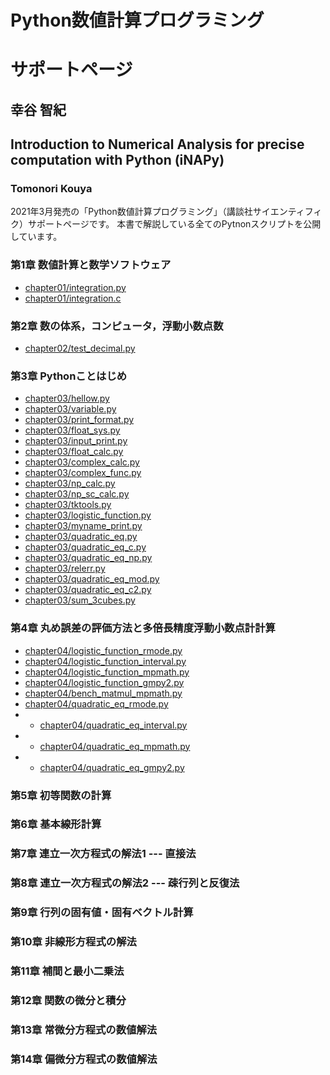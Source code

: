 # Python数値計算プログラミング
# サポートページ
## 幸谷 智紀
## Introduction to Numerical Analysis for precise computation with Python (iNAPy)
### Tomonori Kouya

2021年3月発売の「Python数値計算プログラミング」（講談社サイエンティフィク）サポートページです。
本書で解説している全てのPytnonスクリプトを公開しています。

### 第1章 数値計算と数学ソフトウェア
- [chapter01/integration.py](https://github.com/tkouya/inapy/blob/master/chapter01/integration.py)
- [chapter01/integration.c](https://github.com/tkouya/inapy/blob/master/chapter01/integration.c)

### 第2章 数の体系，コンピュータ，浮動小数点数
- [chapter02/test_decimal.py](https://github.com/tkouya/inapy/blob/master/chapter02/test_decimal.py)

### 第3章 Pythonことはじめ
- [chapter03/hellow.py](https://github.com/tkouya/inapy/blob/master/chapter03/hellow.py)
- [chapter03/variable.py](https://github.com/tkouya/inapy/blob/master/chapter03/variable.py)
- [chapter03/print_format.py](https://github.com/tkouya/inapy/blob/master/chapter03/print_format.py)
- [chapter03/float_sys.py](https://github.com/tkouya/inapy/blob/master/chapter03/float_sys.py)
- [chapter03/input_print.py](https://github.com/tkouya/inapy/blob/master/chapter03/input_print.py)
- [chapter03/float_calc.py](https://github.com/tkouya/inapy/blob/master/chapter03/float_calc.py)
- [chapter03/complex_calc.py](https://github.com/tkouya/inapy/blob/master/chapter03/complex_calc.py)
- [chapter03/complex_func.py](https://github.com/tkouya/inapy/blob/master/chapter03/complex_func.py)
- [chapter03/np_calc.py](https://github.com/tkouya/inapy/blob/master/chapter03/np_calc.py)
- [chapter03/np_sc_calc.py](https://github.com/tkouya/inapy/blob/master/chapter03/np_sc_calc.py)
- [chapter03/tktools.py](https://github.com/tkouya/inapy/blob/master/chapter03/tktools.py)
- [chapter03/logistic_function.py](https://github.com/tkouya/inapy/blob/master/chapter03/logistic_function.py)
- [chapter03/myname_print.py](https://github.com/tkouya/inapy/blob/master/chapter03/myname_print.py)
- [chapter03/quadratic_eq.py](https://github.com/tkouya/inapy/blob/master/chapter03/quadratic_eq.py)
- [chapter03/quadratic_eq_c.py](https://github.com/tkouya/inapy/blob/master/chapter03/quadratic_eq_c.py)
- [chapter03/quadratic_eq_np.py](https://github.com/tkouya/inapy/blob/master/chapter03/quadratic_eq_np.py)
- [chapter03/relerr.py](https://github.com/tkouya/inapy/blob/master/chapter03/relerr.py)
- [chapter03/quadratic_eq_mod.py](https://github.com/tkouya/inapy/blob/master/chapter03/quadratic_eq_mod.py)
- [chapter03/quadratic_eq_c2.py](https://github.com/tkouya/inapy/blob/master/chapter03/quadratic_eq_c2.py)
- [chapter03/sum_3cubes.py](https://github.com/tkouya/inapy/blob/master/chapter03/sum_3cubes.py)

### 第4章 丸め誤差の評価方法と多倍長精度浮動小数点計計算
- [chapter04/logistic_function_rmode.py](https://github.com/tkouya/inapy/blob/master/chapter04/logistic_function_rmode.py)
- [chapter04/logistic_function_interval.py](https://github.com/tkouya/inapy/blob/master/chapter04/logistic_function_interval.py)
- [chapter04/logistic_function_mpmath.py](https://github.com/tkouya/inapy/blob/master/chapter04/logistic_function_mpmath.py)
- [chapter04/logistic_function_gmpy2.py](https://github.com/tkouya/inapy/blob/master/chapter04/logistic_function_gmpy2.py)
- [chapter04/bench_matmul_mpmath.py](https://github.com/tkouya/inapy/blob/master/chapter04/bench_matmul_mpmath.py)
- [chapter04/quadratic_eq_rmode.py](https://github.com/tkouya/inapy/blob/master/chapter04/quadratic_eq_rmode.py)
- - [chapter04/quadratic_eq_interval.py](https://github.com/tkouya/inapy/blob/master/chapter04/quadratic_eq_interval.py)
- - [chapter04/quadratic_eq_mpmath.py](https://github.com/tkouya/inapy/blob/master/chapter04/quadratic_eq_mpmath.py)
- - [chapter04/quadratic_eq_gmpy2.py](https://github.com/tkouya/inapy/blob/master/chapter04/quadratic_eq_gmpy2.py)

### 第5章 初等関数の計算

### 第6章 基本線形計算 

### 第7章 連立一次方程式の解法1 --- 直接法

### 第8章 連立一次方程式の解法2 --- 疎行列と反復法

### 第9章 行列の固有値・固有ベクトル計算

### 第10章 非線形方程式の解法

### 第11章 補間と最小二乗法 

### 第12章 関数の微分と積分 

### 第13章 常微分方程式の数値解法 

### 第14章 偏微分方程式の数値解法


<!--
# -------------------------------------
# Copyright (c) 2021 Tomonori Kouya
# All rights reserved.
# -------------------------------------
-->
